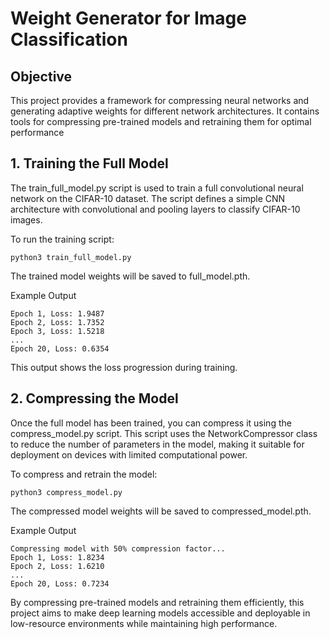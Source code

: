 # Weight Generator for Image Classification

## Objective
This project provides a framework for compressing neural networks and generating adaptive weights for different network architectures. It contains tools for compressing pre-trained models and retraining them for optimal performance


## 1. Training the Full Model

The train_full_model.py script is used to train a full convolutional neural network on the CIFAR-10 dataset. The script defines a simple CNN architecture with convolutional and pooling layers to classify CIFAR-10 images.

To run the training script:

```
python3 train_full_model.py
```
The trained model weights will be saved to full_model.pth.

Example Output

```
Epoch 1, Loss: 1.9487
Epoch 2, Loss: 1.7352
Epoch 3, Loss: 1.5218
...
Epoch 20, Loss: 0.6354
```

This output shows the loss progression during training.

## 2. Compressing the Model

Once the full model has been trained, you can compress it using the compress_model.py script. This script uses the NetworkCompressor class to reduce the number of parameters in the model, making it suitable for deployment on devices with limited computational power.

To compress and retrain the model:

```
python3 compress_model.py
```
The compressed model weights will be saved to compressed_model.pth.

Example Output

```
Compressing model with 50% compression factor...
Epoch 1, Loss: 1.8234
Epoch 2, Loss: 1.6210
...
Epoch 20, Loss: 0.7234
```

By compressing pre-trained models and retraining them efficiently, this project aims to make deep learning models accessible and deployable in low-resource environments while maintaining high performance.